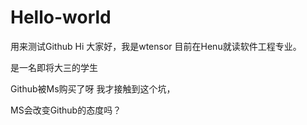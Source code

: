 # Hello-world
用来测试Github
Hi 大家好，我是wtensor 目前在Henu就读软件工程专业。

是一名即将大三的学生

Github被Ms购买了呀 我才接触到这个坑，

MS会改变Github的态度吗？

